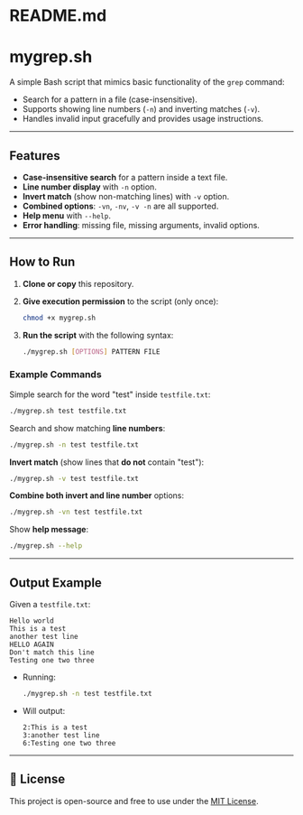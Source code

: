 #  README.md

# mygrep.sh

A simple Bash script that mimics basic functionality of the `grep` command:
- Search for a pattern in a file (case-insensitive).
- Supports showing line numbers (`-n`) and inverting matches (`-v`).
- Handles invalid input gracefully and provides usage instructions.

---

##  Features

-  **Case-insensitive search** for a pattern inside a text file.
-  **Line number display** with `-n` option.
-  **Invert match** (show non-matching lines) with `-v` option.
-  **Combined options**: `-vn`, `-nv`, `-v -n` are all supported.
-  **Help menu** with `--help`.
-  **Error handling**: missing file, missing arguments, invalid options.

---

##  How to Run

1. **Clone or copy** this repository.

2. **Give execution permission** to the script (only once):

   ```bash
   chmod +x mygrep.sh
   ```

3. **Run the script** with the following syntax:

   ```bash
   ./mygrep.sh [OPTIONS] PATTERN FILE
   ```

### Example Commands

 Simple search for the word "test" inside `testfile.txt`:

```bash
./mygrep.sh test testfile.txt
```

 Search and show matching **line numbers**:

```bash
./mygrep.sh -n test testfile.txt
```

 **Invert match** (show lines that **do not** contain "test"):

```bash
./mygrep.sh -v test testfile.txt
```

 **Combine both invert and line number** options:

```bash
./mygrep.sh -vn test testfile.txt
```

 Show **help message**:

```bash
./mygrep.sh --help
```

---

##  Output Example

Given a `testfile.txt`:

```
Hello world
This is a test
another test line
HELLO AGAIN
Don't match this line
Testing one two three
```

- Running:

  ```bash
  ./mygrep.sh -n test testfile.txt
  ```

- Will output:

  ```
  2:This is a test
  3:another test line
  6:Testing one two three
  ```

---


## 📜 License

This project is open-source and free to use under the [MIT License](LICENSE).

```
